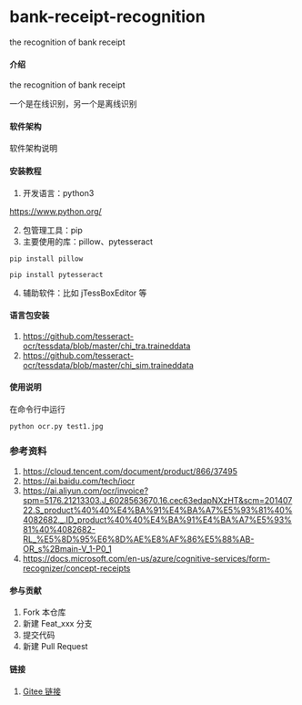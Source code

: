 # bank-receipt-recognition
the recognition of bank receipt

#### 介绍
the recognition of bank receipt

一个是在线识别，另一个是离线识别

#### 软件架构
软件架构说明


#### 安装教程

1. 开发语言：python3

https://www.python.org/

2. 包管理工具：pip
3. 主要使用的库：pillow、pytesseract

```
pip install pillow

pip install pytesseract
```

4. 辅助软件：比如 jTessBoxEditor 等

#### 语言包安装

1. https://github.com/tesseract-ocr/tessdata/blob/master/chi_tra.traineddata
2. https://github.com/tesseract-ocr/tessdata/blob/master/chi_sim.traineddata

#### 使用说明

在命令行中运行

```
python ocr.py test1.jpg
```

### 参考资料

1. https://cloud.tencent.com/document/product/866/37495
2. https://ai.baidu.com/tech/iocr
3. https://ai.aliyun.com/ocr/invoice?spm=5176.21213303.J_6028563670.16.cec63edapNXzHT&scm=20140722.S_product%40%40%E4%BA%91%E4%BA%A7%E5%93%81%40%4082682._.ID_product%40%40%E4%BA%91%E4%BA%A7%E5%93%81%40%4082682-RL_%E5%8D%95%E6%8D%AE%E8%AF%86%E5%88%AB-OR_s%2Bmain-V_1-P0_1
4. https://docs.microsoft.com/en-us/azure/cognitive-services/form-recognizer/concept-receipts

#### 参与贡献

1.  Fork 本仓库
2.  新建 Feat_xxx 分支
3.  提交代码
4.  新建 Pull Request


#### 链接

1.   [Gitee 链接](https://gitee.com/xiang12835/bank-receipt-recognition.git)
